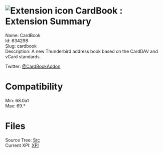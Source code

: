 # ![Extension icon](https://addons.thunderbird.net/user-media/addon_icons/634/634298-64.png?modified=mcrushed) CardBook : Extension Summary

Name: CardBook  
Id: 634298  
Slug: cardbook  
Description: A new Thunderbird address book based on the CardDAV and vCard standards.

Twitter: <a href="https://twitter.com/CardBookAddon" rel="nofollow">@CardBookAddon</a>
  

# Compatibility
Min: 68.0a1  
Max: 69.*  

# Files

Source Tree: [Src](C:/Dev/Thunderbird/ThunderKdB/xall/x68/634298-cardbook/src)  
Current XPI: [XPI](C:/Dev/Thunderbird/ThunderKdB/xall/x68/634298-cardbook/xpi)  



